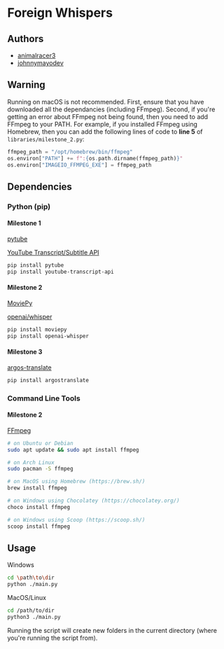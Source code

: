 # Foreign Whispers

## Authors

- [animalracer3](https://github.com/AnimalRacer3)
- [johnnymayodev](https://github.com/johnnymayodev)

## Warning

Running on macOS is not recommended. First, ensure that you have downloaded all the dependancies (including FFmpeg).
Second, if you're getting an error about FFmpeg not being found, then you need to add FFmpeg to your PATH.
For example, if you installed FFmpeg using Homebrew, then you can add the following lines of code to **line 5** of `libraries/milestone_2.py`:

```python
ffmpeg_path = "/opt/homebrew/bin/ffmpeg"
os.environ["PATH"] += f":{os.path.dirname(ffmpeg_path)}"
os.environ["IMAGEIO_FFMPEG_EXE"] = ffmpeg_path
```

## Dependencies

### Python (pip)

#### Milestone 1

[pytube](https://pytube.io/en/latest/)

[YouTube Transcript/Subtitle API](https://pypi.org/project/youtube-transcript-api/)

```bash
pip install pytube
pip install youtube-transcript-api
```

#### Milestone 2

[MoviePy](https://zulko.github.io/moviepy/)

[openai/whisper](https://github.com/openai/whisper/tree/main)

```bash
pip install moviepy
pip install openai-whisper
```

#### Milestone 3

[argos-translate](https://github.com/argosopentech/argos-translate)

```bash
pip install argostranslate
```

### Command Line Tools

#### Milestone 2

[FFmpeg](https://ffmpeg.org/)

```bash
# on Ubuntu or Debian
sudo apt update && sudo apt install ffmpeg

# on Arch Linux
sudo pacman -S ffmpeg

# on MacOS using Homebrew (https://brew.sh/)
brew install ffmpeg

# on Windows using Chocolatey (https://chocolatey.org/)
choco install ffmpeg

# on Windows using Scoop (https://scoop.sh/)
scoop install ffmpeg
```

## Usage

Windows

```bash
cd \path\to\dir
python ./main.py
```

MacOS/Linux

```bash
cd /path/to/dir
python3 ./main.py
```

Running the script will create new folders in the current directory (where you're running the script from).
